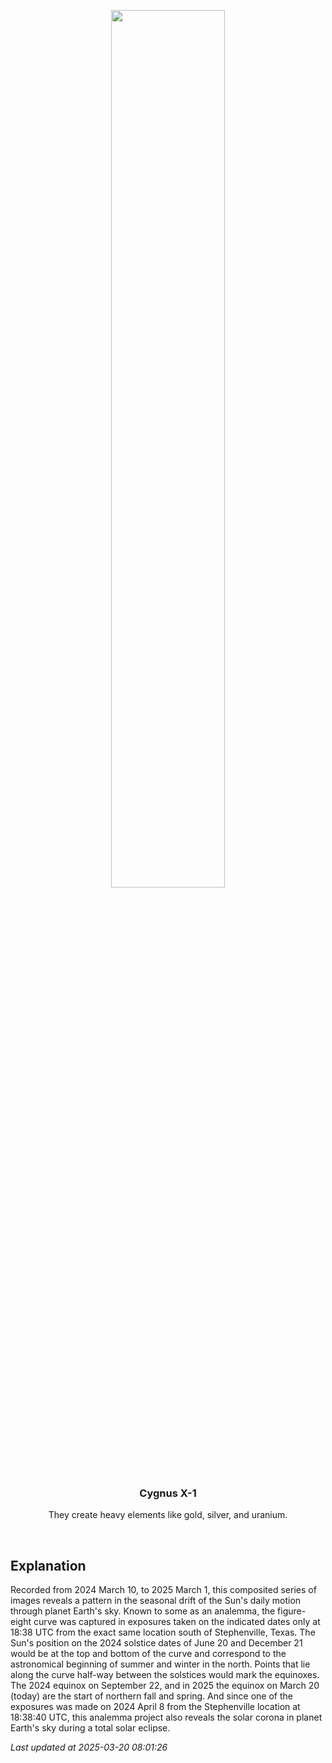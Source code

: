 <p align='center'>
    <img src='https://apod.nasa.gov/apod/image/2503/HunterWells_submission3-3labelled1024.jpg' width='60%' />
    <h3 align="center">Cygnus X-1</h3>
    <p align="center">They create heavy elements like gold, silver, and uranium.</p>
</p>
<br/>

Explanation
--
Recorded from 2024 March 10, to 2025 March 1, this composited series of images reveals a pattern in the seasonal drift of the Sun's daily motion through planet Earth's sky. Known to some as an analemma, the figure-eight curve was captured in exposures taken on the indicated dates only at 18:38 UTC from the exact same location south of Stephenville, Texas. The Sun's position on the 2024 solstice dates of June 20 and December 21 would be at the top and bottom of the curve and correspond to the astronomical beginning of summer and winter in the north. Points that lie along the curve half-way between the solstices would mark the equinoxes. The 2024 equinox on September 22, and in 2025 the equinox on March 20 (today) are the start of northern fall and spring. And since one of the exposures was made on 2024 April 8 from the Stephenville location at 18:38:40 UTC, this analemma project also reveals the solar corona in planet Earth's sky during a total solar eclipse.


*Last updated at 2025-03-20 08:01:26*

